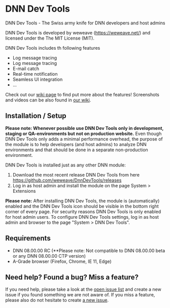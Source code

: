 # DNN Dev Tools
DNN Dev Tools - The Swiss army knife for DNN developers and host admins

DNN Dev Tools is developed by weweave (https://weweave.net/) and licensed under the The MIT License (MIT).

DNN Dev Tools includes th following features

* Log message tracing
* Log message tracing
* E-mail catch
* Real-time notification
* Seamless UI integration
* ...

Check out our [wiki page](https://github.com/weweave/DnnDevTools/wiki/Features) to find put more about the features! Screenshots and videos can be also found in [our wiki](https://github.com/weweave/DNNDevTools/wiki/Screenshots).

## Installation / Setup
**Please note: Whenever possible use DNN Dev Tools only in development, staging or QA-environments but not on production website.** Even though DNN Dev Tools only adds a minimal performance overhead, the purpose of the module is to help developers (and host admins) to analyze DNN environments and that should be done in a separate non-production environment.

DNN Dev Tools is installed just as any other DNN module:
 1. Download the most recent release DNN Dev Tools from here https://github.com/weweave/DnnDevTools/releases
 1. Log in as host admin and install the module on the page System > Extensions
 
**Please note:** After installing DNN Dev Tools, the module is (automatically) enabled and the DNN Dev Tools icon should be visible in the bottom right corner of every page. For security reasons DNN Dev Tools is only enabled for host admin users. To configure DNN Dev Tools settings, log in as host admin and browser to the page "System > DNN Dev Tools".

## Requirements

* DNN 08.00.00 RC (**Please note: Not compatible to DNN 08.00.00 beta or any DNN 08.00.00 CTP version)
* A-Grade browser (Firefox, Chrome, IE 11, Edge)

## Need help? Found a bug? Miss a feature?

If you need help, please take a look at the [open issue list](https://github.com/weweave/DnnDevTools/issues) and create a new issue if you found something we are not aware of. If you miss a feature, please also do not hesitate to create [a new issue](https://github.com/weweave/DnnDevTools/issues/new).
